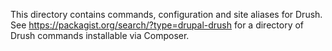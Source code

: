 This directory contains commands, configuration and site aliases for Drush.
See https://packagist.org/search/?type=drupal-drush for a directory of Drush commands installable via Composer.
